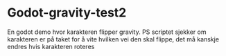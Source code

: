 # Godot-gravity-test2
En godot demo hvor karakteren flipper gravity. PS scriptet sjekker om karakteren er på taket for å vite hvilken vei den skal flippe, det må kanskje endres hvis karakteren roteres
